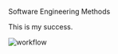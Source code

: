 Software Engineering Methods

This is my success. 

![workflow](https://github.com/Swe-Zin-Ei/sem/actions/workflows/main.yml/badge.svg)